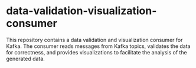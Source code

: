 # data-validation-visualization-consumer
This repository contains a data validation and visualization consumer for Kafka. The consumer reads messages from Kafka topics, validates the data for correctness, and provides visualizations to facilitate the analysis of the generated data.

